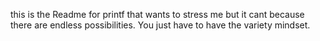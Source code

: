 this is the Readme for printf that wants to stress me but it cant because there are endless possibilities.
You just have to have the variety mindset.

